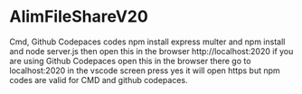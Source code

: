 # AlimFileShareV20
Cmd, Github Codepaces codes npm install express multer and npm install and node server.js then open this in the browser http://localhost:2020 if you are using Github Codepaces open this in the browser there go to localhost:2020 in the vscode screen press yes it will open https but npm codes are valid for CMD and github codepaces.
